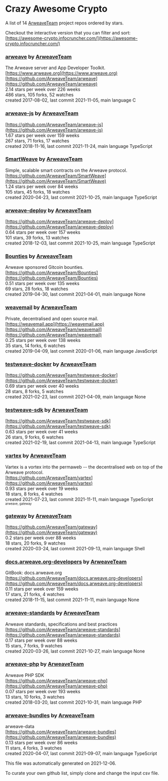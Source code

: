 # Crazy Awesome Crypto
A list of 14 [ArweaveTeam](https://github.com/ArweaveTeam) project repos ordered by stars.  

Checkout the interactive version that you can filter and sort: 
[https://awesome-crypto.infocruncher.com/](https://awesome-crypto.infocruncher.com/)  


### [arweave](https://github.com/ArweaveTeam/arweave) by [ArweaveTeam](https://github.com/ArweaveTeam)  
The Arweave server and App Developer Toolkit.  
[https://www.arweave.org](https://www.arweave.org)  
[https://github.com/ArweaveTeam/arweave](https://github.com/ArweaveTeam/arweave)  
2.14 stars per week over 226 weeks  
486 stars, 105 forks, 52 watches  
created 2017-08-02, last commit 2021-11-05, main language C  


### [arweave-js](https://github.com/ArweaveTeam/arweave-js) by [ArweaveTeam](https://github.com/ArweaveTeam)  
  
[https://github.com/ArweaveTeam/arweave-js](https://github.com/ArweaveTeam/arweave-js)  
1.67 stars per week over 159 weeks  
267 stars, 71 forks, 17 watches  
created 2018-11-16, last commit 2021-11-24, main language TypeScript  


### [SmartWeave](https://github.com/ArweaveTeam/SmartWeave) by [ArweaveTeam](https://github.com/ArweaveTeam)  
Simple, scalable smart contracts on the Arweave protocol.  
[https://github.com/ArweaveTeam/SmartWeave](https://github.com/ArweaveTeam/SmartWeave)  
1.24 stars per week over 84 weeks  
105 stars, 45 forks, 18 watches  
created 2020-04-23, last commit 2021-10-25, main language TypeScript  


### [arweave-deploy](https://github.com/ArweaveTeam/arweave-deploy) by [ArweaveTeam](https://github.com/ArweaveTeam)  
  
[https://github.com/ArweaveTeam/arweave-deploy](https://github.com/ArweaveTeam/arweave-deploy)  
0.64 stars per week over 157 weeks  
101 stars, 39 forks, 13 watches  
created 2018-12-03, last commit 2021-10-25, main language TypeScript  


### [Bounties](https://github.com/ArweaveTeam/Bounties) by [ArweaveTeam](https://github.com/ArweaveTeam)  
Arweave sponsored Gitcoin bounties.  
[https://github.com/ArweaveTeam/Bounties](https://github.com/ArweaveTeam/Bounties)  
0.51 stars per week over 135 weeks  
69 stars, 28 forks, 18 watches  
created 2019-04-30, last commit 2021-04-01, main language None  


### [weavemail](https://github.com/ArweaveTeam/weavemail) by [ArweaveTeam](https://github.com/ArweaveTeam)  
Private, decentralised and open source mail.  
[https://weavemail.app](https://weavemail.app)  
[https://github.com/ArweaveTeam/weavemail](https://github.com/ArweaveTeam/weavemail)  
0.25 stars per week over 138 weeks  
35 stars, 14 forks, 6 watches  
created 2019-04-09, last commit 2020-01-06, main language JavaScript  


### [testweave-docker](https://github.com/ArweaveTeam/testweave-docker) by [ArweaveTeam](https://github.com/ArweaveTeam)  
  
[https://github.com/ArweaveTeam/testweave-docker](https://github.com/ArweaveTeam/testweave-docker)  
0.69 stars per week over 40 weeks  
28 stars, 8 forks, 5 watches  
created 2021-02-23, last commit 2021-04-09, main language None  


### [testweave-sdk](https://github.com/ArweaveTeam/testweave-sdk) by [ArweaveTeam](https://github.com/ArweaveTeam)  
  
[https://github.com/ArweaveTeam/testweave-sdk](https://github.com/ArweaveTeam/testweave-sdk)  
0.63 stars per week over 41 weeks  
26 stars, 9 forks, 6 watches  
created 2021-02-19, last commit 2021-04-13, main language TypeScript  


### [vartex](https://github.com/ArweaveTeam/vartex) by [ArweaveTeam](https://github.com/ArweaveTeam)  
Vartex is a vortex into the permaweb -- the decentralised web on top of the Arweave protocol.  
[https://github.com/ArweaveTeam/vartex](https://github.com/ArweaveTeam/vartex)  
0.93 stars per week over 19 weeks  
18 stars, 8 forks, 4 watches  
created 2021-07-23, last commit 2021-11-11, main language TypeScript  
<sub><sup>arweave, gateway</sup></sub>


### [gateway](https://github.com/ArweaveTeam/gateway) by [ArweaveTeam](https://github.com/ArweaveTeam)  
  
[https://github.com/ArweaveTeam/gateway](https://github.com/ArweaveTeam/gateway)  
0.2 stars per week over 88 weeks  
18 stars, 20 forks, 9 watches  
created 2020-03-24, last commit 2021-09-13, main language Shell  


### [docs.arweave.org-developers](https://github.com/ArweaveTeam/docs.arweave.org-developers) by [ArweaveTeam](https://github.com/ArweaveTeam)  
GitBook: docs.arweave.org  
[https://github.com/ArweaveTeam/docs.arweave.org-developers](https://github.com/ArweaveTeam/docs.arweave.org-developers)  
0.11 stars per week over 159 weeks  
17 stars, 21 forks, 4 watches  
created 2018-11-15, last commit 2021-11-11, main language None  


### [arweave-standards](https://github.com/ArweaveTeam/arweave-standards) by [ArweaveTeam](https://github.com/ArweaveTeam)  
Arweave standards, specifications and best practices   
[https://github.com/ArweaveTeam/arweave-standards](https://github.com/ArweaveTeam/arweave-standards)  
0.17 stars per week over 88 weeks  
15 stars, 7 forks, 9 watches  
created 2020-03-26, last commit 2021-10-27, main language None  


### [arweave-php](https://github.com/ArweaveTeam/arweave-php) by [ArweaveTeam](https://github.com/ArweaveTeam)  
Arweave PHP SDK  
[https://github.com/ArweaveTeam/arweave-php](https://github.com/ArweaveTeam/arweave-php)  
0.07 stars per week over 193 weeks  
13 stars, 10 forks, 3 watches  
created 2018-03-20, last commit 2021-10-31, main language PHP  


### [arweave-bundles](https://github.com/ArweaveTeam/arweave-bundles) by [ArweaveTeam](https://github.com/ArweaveTeam)  
arweave-data  
[https://github.com/ArweaveTeam/arweave-bundles](https://github.com/ArweaveTeam/arweave-bundles)  
0.13 stars per week over 86 weeks  
11 stars, 4 forks, 3 watches  
created 2020-04-07, last commit 2021-09-07, main language TypeScript  


This file was automatically generated on 2021-12-06.  

To curate your own github list, simply clone and change the input csv file.  